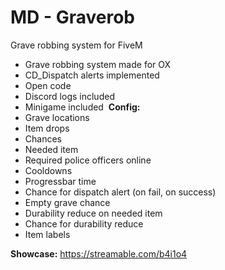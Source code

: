 # MD - Graverob
Grave robbing system for FiveM

- Grave robbing system made for OX
- CD_Dispatch alerts implemented
- Open code
- Discord logs included
- Minigame included
﻿
**﻿Config:**
- Grave locations
- Item drops
- Chances
- Needed item
- Required police officers online
- Cooldowns
- Progressbar time
- Chance for dispatch alert (on fail, on success)
- Empty grave chance
- Durability reduce on needed item
- Chance for durability reduce
- Item labels

**Showcase:**
https://streamable.com/b4i1o4
